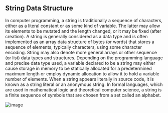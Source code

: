 ## String Data Structure
In computer programming, a string is traditionally a sequence of characters, either as a literal constant or as some kind of variable.
The latter may allow its elements to be mutated and the length changed, or it may be fixed (after creation).
A string is generally considered as a data type and is often implemented as an array data structure of bytes (or words) that stores a sequence of elements, typically characters, using some character encoding. String may also denote more general arrays or other sequence (or list) data types and structures.
Depending on the programming language and precise data type used, a variable declared to be a string may either cause storage in memory to be statically allocated for a predetermined maximum length or employ dynamic allocation to allow it to hold a variable number of elements.
When a string appears literally in source code, it is known as a string literal or an anonymous string.
In formal languages, which are used in mathematical logic and theoretical computer science, a string is a finite sequence of symbols that are chosen from a set called an alphabet.

![image](https://user-images.githubusercontent.com/113816225/193510004-61183926-4ff4-4ec4-82df-adaf4647916f.png)
